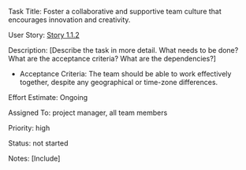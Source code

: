 Task Title: Foster a collaborative and supportive team culture that encourages innovation and creativity.

User Story: [Story 1.1.2](../../stories/story_1.1.2.md)

Description: [Describe the task in more detail. What needs to be done? What are the acceptance criteria? What are the dependencies?]
* Acceptance Criteria: The team should be able to work effectively together, despite any geographical or time-zone differences.

Effort Estimate: Ongoing

Assigned To: project manager, all team members

Priority: high

Status: not started

Notes: [Include]